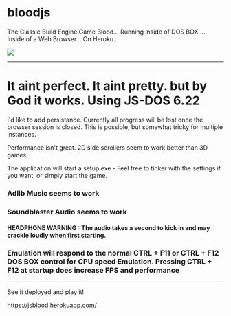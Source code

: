 # bloodjs
The Classic Build Engine Game Blood... Running inside of DOS BOX ... Inside of a Web Browser... On Heroku...


<img src="https://classicreload.com/sites/default/files/msdos_blood.png">
<HR> 

<h1>It aint perfect. It aint pretty. but by God it works. Using JS-DOS 6.22</h1>

I'd like to add persistance. Currently all progress will be lost once the browser session is closed. This is possible, but somewhat tricky for multiple instances.  


Performance isn't great. 2D side scrollers seem to work better than 3D games. 

The application will start a setup.exe - Feel free to tinker with the settings if you want, or simply start the game.

<h3>Adlib Music seems to work</h3>
<h3>Soundblaster Audio seems to work</h3>
<h4>HEADPHONE WARNING : The audio takes a second to kick in and may crackle loudly when first starting.</h4> 

<h3>Emulation will respond to the normal CTRL + F11 or CTRL + F12 DOS BOX control for CPU speed Emulation. Pressing CTRL + F12 at startup does increase FPS and performance</h3>


<HR>

See it deployed and play it!

https://jsblood.herokuapp.com/
